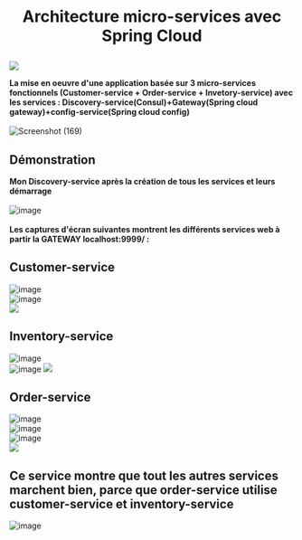 # <p align="center"> Architecture micro-services avec Spring Cloud 
<img src="https://user-images.githubusercontent.com/73097560/115834477-dbab4500-a447-11eb-908a-139a6edaec5c.gif"></p>
<b>La mise en oeuvre d'une application basée sur 3 micro-services fonctionnels (Customer-service + Order-service + Invetory-service) avec les services : Discovery-service(Consul)+Gateway(Spring cloud gateway)+config-service(Spring cloud config)</b> <br><br>
 ![Screenshot (169)](https://user-images.githubusercontent.com/63150702/199122559-b0a3b889-ffbe-4368-9d08-fbfcff25a5a6.png)
 <br>
## Démonstration
<b>Mon Discovery-service après la création de tous les services et leurs démarrage</b><br><br>
![image](https://user-images.githubusercontent.com/63150702/199824134-3c82f21a-451c-44bc-a437-ce78e6931893.png)
<br><br>
<b>Les captures d'écran suivantes montrent les différents services web à partir la GATEWAY localhost:9999/ :</b>
## Customer-service
![image](https://user-images.githubusercontent.com/63150702/199824547-d3e74c37-2ceb-4216-92db-9c36723bdafc.png) <br>
![image](https://user-images.githubusercontent.com/63150702/199824721-80c3b822-3194-4d64-95e7-eadb133ce96e.png) <br>
<img src="https://user-images.githubusercontent.com/73097560/115834477-dbab4500-a447-11eb-908a-139a6edaec5c.gif">
## Inventory-service
![image](https://user-images.githubusercontent.com/63150702/199824949-355c3207-66bc-45a9-9a95-4490dda8e5fd.png) <br>
![image](https://user-images.githubusercontent.com/63150702/199825124-0412a4bb-c710-49a5-a8c6-3d03d8b6d22e.png)
<img src="https://user-images.githubusercontent.com/73097560/115834477-dbab4500-a447-11eb-908a-139a6edaec5c.gif">
## Order-service
![image](https://user-images.githubusercontent.com/63150702/199825355-bb97b9f9-55df-438e-9e20-7a7c537a8f88.png)<br>
![image](https://user-images.githubusercontent.com/63150702/199825395-7c604d5f-4c33-4099-9b02-def10d8ddfdc.png)<br>
![image](https://user-images.githubusercontent.com/63150702/199825463-baf92837-25eb-4d5c-b40f-ec0e53b39366.png)<br>
<img src="https://user-images.githubusercontent.com/73097560/115834477-dbab4500-a447-11eb-908a-139a6edaec5c.gif">
## Ce service montre que tout les autres services marchent bien, parce que order-service utilise customer-service et inventory-service
![image](https://user-images.githubusercontent.com/63150702/199825981-a5db5386-3dba-4238-b52e-46a901a8abbf.png)
